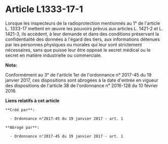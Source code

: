 # Article L1333-17-1

Lorsque les inspecteurs de la radioprotection mentionnés au 1° de l'article L. 1333-17 mettent en œuvre les pouvoirs prévus
aux articles L. 1421-2 et L. 1421-3, ils accèdent, à leur demande et dans des conditions préservant la confidentialité des
données à l'égard des tiers, aux informations détenues par les personnes physiques ou morales qui leur sont strictement
nécessaires, sans que puisse leur être opposé le secret médical ou le secret en matière industrielle ou commerciale.

**Nota:**

Conformément au 3° de l'article 1er de l'ordonnance n° 2017-45 du 19 janvier 2017, ces dispositions sont abrogées à la date
d'entrée en vigueur des dispositions de l'article 38 de l'ordonnance n° 2016-128 du 10 février 2016.

**Liens relatifs à cet article**

	**Créé par**:

	  - Ordonnance n°2017-45 du 19 janvier 2017 - art. 1

	**Abrogé par**:

	  - Ordonnance n°2017-45 du 19 janvier 2017 - art. 1
